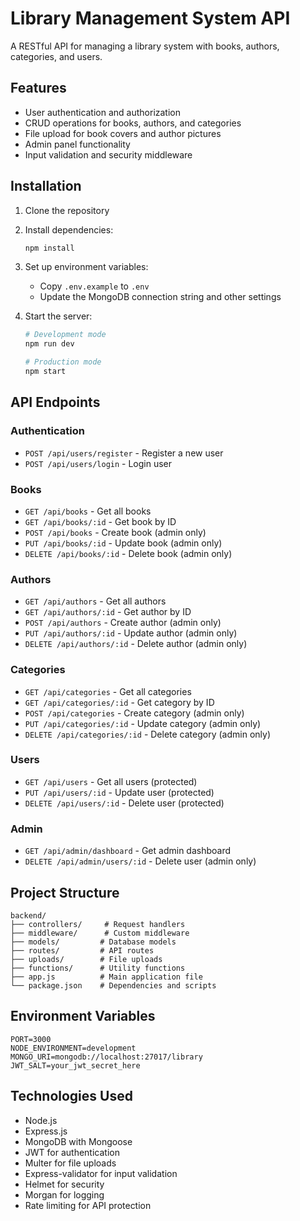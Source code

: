 # Library Management System API

A RESTful API for managing a library system with books, authors, categories, and users.

## Features

- User authentication and authorization
- CRUD operations for books, authors, and categories
- File upload for book covers and author pictures
- Admin panel functionality
- Input validation and security middleware

## Installation

1. Clone the repository
2. Install dependencies:

   ```bash
   npm install
   ```

3. Set up environment variables:

   - Copy `.env.example` to `.env`
   - Update the MongoDB connection string and other settings

4. Start the server:

   ```bash
   # Development mode
   npm run dev

   # Production mode
   npm start
   ```

## API Endpoints

### Authentication

- `POST /api/users/register` - Register a new user
- `POST /api/users/login` - Login user

### Books

- `GET /api/books` - Get all books
- `GET /api/books/:id` - Get book by ID
- `POST /api/books` - Create book (admin only)
- `PUT /api/books/:id` - Update book (admin only)
- `DELETE /api/books/:id` - Delete book (admin only)

### Authors

- `GET /api/authors` - Get all authors
- `GET /api/authors/:id` - Get author by ID
- `POST /api/authors` - Create author (admin only)
- `PUT /api/authors/:id` - Update author (admin only)
- `DELETE /api/authors/:id` - Delete author (admin only)

### Categories

- `GET /api/categories` - Get all categories
- `GET /api/categories/:id` - Get category by ID
- `POST /api/categories` - Create category (admin only)
- `PUT /api/categories/:id` - Update category (admin only)
- `DELETE /api/categories/:id` - Delete category (admin only)

### Users

- `GET /api/users` - Get all users (protected)
- `PUT /api/users/:id` - Update user (protected)
- `DELETE /api/users/:id` - Delete user (protected)

### Admin

- `GET /api/admin/dashboard` - Get admin dashboard
- `DELETE /api/admin/users/:id` - Delete user (admin only)

## Project Structure

```
backend/
├── controllers/     # Request handlers
├── middleware/      # Custom middleware
├── models/         # Database models
├── routes/         # API routes
├── uploads/        # File uploads
├── functions/      # Utility functions
├── app.js          # Main application file
└── package.json    # Dependencies and scripts
```

## Environment Variables

```env
PORT=3000
NODE_ENVIRONMENT=development
MONGO_URI=mongodb://localhost:27017/library
JWT_SALT=your_jwt_secret_here
```

## Technologies Used

- Node.js
- Express.js
- MongoDB with Mongoose
- JWT for authentication
- Multer for file uploads
- Express-validator for input validation
- Helmet for security
- Morgan for logging
- Rate limiting for API protection
